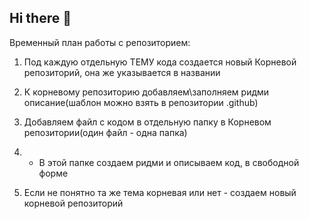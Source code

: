 ## Hi there 👋

Временный план работы с репозиторием:

1. Под каждую отдельную ТЕМУ кода создается новый Корневой репозиторий, она же указывается в названии
2. К корневому репозиторию добавляем\заполняем ридми описание(шаблон можно взять в репозитории .github)
3. Добавляем файл с кодом в отдельную папку в Корневом репозитории(один файл - одна папка)
4. + В этой папке создаем ридми и описываем код, в свободной форме

5. Если не понятно та же тема корневая или нет - создаем новый корневой репозиторий
